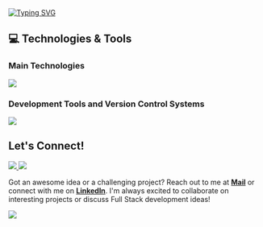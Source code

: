 <div align="left">
  <a href="https://git.io/typing-svg">
    <img src="https://readme-typing-svg.herokuapp.com?font=Fira+Code&size=32&duration=2000&pause=1500&color=8B5CF6&center=false&vCenter=true&width=940&lines=Hi%2C+I'm+Sinem+SEVİMLİKURT;I'm+a+Full-stack+Developer;I'm+always+evolving,+always+coding." alt="Typing SVG" />
  </a>
</div>
<h2>💻 Technologies & Tools</h2><h3>Main Technologies</h3>
<img src="https://skillicons.dev/icons?i=html,css,js,react,java,nodejs,mysql,jquery,spring,tailwind&theme=dark&perline=6" />

<h3>Development Tools and Version Control Systems</h3>
<img src="https://skillicons.dev/icons?i=npm,redux,git,github,figma,postman,vercel,vite,vscode,cypress,jest,selenium&theme=dark&perline=6" />

<div align="left">
  <h2>Let's Connect!</h2>
  <a href="https://www.linkedin.com/in/sinem-sevimlikurt/" target="_blank">
    <img src="https://img.shields.io/badge/LinkedIn-000000?style=for-the-badge&logo=linkedin&logoColor=8B5CF6"/>
  </a>
  <a href="https://www.instagram.com/sinemsevimlikurt/" target="_blank">
    <img src="https://img.shields.io/badge/Instagram-000000?style=for-the-badge&logo=instagram&logoColor=8B5CF6"/>
  </a>
</div>

Got an awesome idea or a challenging project? Reach out to me at [**Mail**](mailto:sevimlikurtsinem@gmail.com) or connect with me on [**LinkedIn**](https://www.linkedin.com/in/sinem-sevimlikurt/). I'm always excited to collaborate on interesting projects or discuss Full Stack development ideas!

<div align="left">
  <img src="https://capsule-render.vercel.app/api?type=waving&color=8B5CF6&height=110&section=footer" />
</div>




